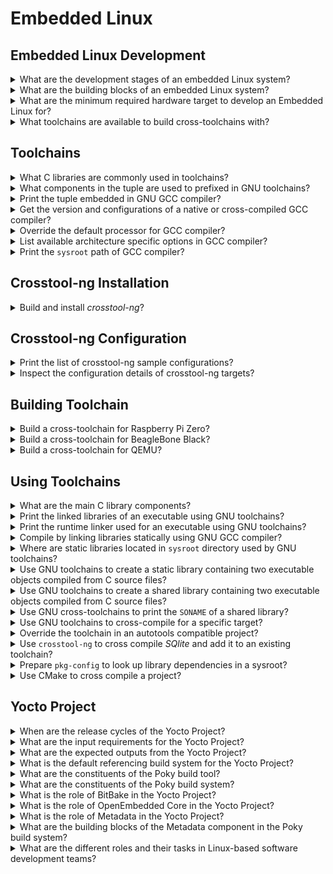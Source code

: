 # Embedded Linux

## Embedded Linux Development

<details>
<summary>What are the development stages of an embedded Linux system?</summary>

> 1. Board Bring-Up
> 2. System Architecture and Design Choice
> 3. Writing Embedded Applications
> 4. Debugging and Optimizing Performance

> **Resources**
> - Mastering Embedded Linux Programming - Chapter 1

> **References**
---
</details>

<details>
<summary>What are the building blocks of an embedded Linux system?</summary>

> 1. Toolchain
> 2. Bootloader
> 3. Kernel
> 4. Root filesystem
> 5. Embedded Applications

> **Resources**
> - Mastering Embedded Linux Programming - Chapter 1

> **References**
---
</details>

<details>
<summary>What are the minimum required hardware target to develop an Embedded Linux for?</summary>

> 1. CPU architecture
> 2. Reasonable amout of RAM
> 3. Non-volatile storage
> 4. Serial port
> 5. Debugging interface (e.g. JTAG)
>
> ---
> **Resources**
> - Mastering Embedded Linux Programming - Chapter 1

> **References**
---
</details>

<details>
<summary>What toolchains are available to build cross-toolchains with?</summary>

> - Toolchain can be completely built manually by [Cross Linux From
>   Scratch](https://trac.clfs.org).
> - Another alternative to build toolchains is
>   [crosstool-NG](https://crosstool-ng.github.io).
>
> ---
> **Resources**
> - Mastering Embedded Linux Programming - Chapter 2

> **References**
---
</details>

## Toolchains

<details>
<summary>What C libraries are commonly used in toolchains?</summary>

> * glibc: [https://gnu.org/software/libc](https://gnu.org/software/libs)
> * musl libs: [https://musl.libc.org](https://musl.libc.org)
> * uClibc-ng: [https://uclibc-ng.org](https://uclibc-ng.org)
> * eglibc: [https://uclibc.org/home](https://uclibc.org/home)
>
> ---
> **Resources**
> - Mastering Embedded Linux Programming - Chapter 2

> **References**
---
</details>

<details>
<summary>What components in the tuple are used to prefixed in GNU toolchains?</summary>

> * CPU Architecture + Endianness (e.g. `x86_64`, `mipsel`, `armeb`)
> * Vendor (e.g. `buildroot`)
> * Kernel (e.g. `linux`)
> * Operating System + ABI (e.g. `gnueabi`, `gnueabihf`, `musleabi`,
>   `musleabihf`)
>
> ---
> **Resources**
> - Mastering Embedded Linux Programming - Chapter 2

> **References**
---
</details>

<details>
<summary>Print the tuple embedded in GNU GCC compiler?</summary>

> ```sh
> gcc -dumpmachine
> ``````

> **Resources**
> - Mastering Embedded Linux Programming - Chapter 2

> **References**
---
</details>

<details>
<summary>Get the version and configurations of a native or cross-compiled GCC compiler?</summary>

> ```sh
> ${CROSS_COMPILE}gcc -v
> ``````
> ---
> **Resources**
> - Mastering Embedded Linux Programming - Chapter 2

> **References**
---
</details>

<details>
<summary>Override the default processor for GCC compiler?</summary>

> ```sh
> ${CROSS_COMPILE}gcc -mcpu=cortex-a5 main.c -o app
> ``````
>
> ---
> **Resources**
> - Mastering Embedded Linux Programming - Chapter 2

> **References**
---
</details>

<details>
<summary>List available architecture specific options in GCC compiler?</summary>

> ```sh
> ${CROSS_COMPILE}gcc --target-help
> ``````
>
> ---
> **Resources**
> - Mastering Embedded Linux Programming - Chapter 2

> **References**
---
</details>

<details>
<summary>Print the <code>sysroot</code> path of GCC compiler?</summary>

> ```sh
> ${CROSS_COMPILE}gcc -print-sysroot
> ``````
>
> ---
> **Resources**
> - Mastering Embedded Linux Programming - Chapter 2

> **References**
---
</details>

## Crosstool-ng Installation

<details>
<summary>Build and install <i>crosstool-ng</i>?</summary>

> ```sh
> git clone https://github.com/crosstool-ng/crosstool-ng.git
> cd crosstool-ng
> git checkout <latest>
> ./bootstrap
> ./configure --enable-local
> make -j<cores>
> ./ct-ng --version
> ``````
>
> ---
> **Resources**
> - Mastering Embedded Linux Programming - Chapter 2

> **References**
---
</details>

## Crosstool-ng Configuration

<details>
<summary>Print the list of crosstool-ng sample configurations?</summary>

> ```sh
> ./ct-ng list-samples
> ``````
>
> ---
> **Resources**
> - Mastering Embedded Linux Programming - Chapter 2

> **References**
---
</details>

<details>
<summary>Inspect the configuration details of crosstool-ng targets?</summary>

> ```sh
> ./ct-ng show-<sample>
> ./ct-ng show-armv6-unknown-linux-gnueabihf
> ./ct-ng show-arm-cortex_a8-linux-gnueabi
> ./ct-ng show-arm-unknown-linux-gnueabi
> ``````
>
> ---
> **Resources**
> - Mastering Embedded Linux Programming - Chapter 2

> **References**
---
</details>

## Building Toolchain

<details>
<summary>Build a cross-toolchain for Raspberry Pi Zero?</summary>

> Considering the processor used in this device which is `bmc2835` having an
> armv6 core, we should use the following target:
>
> ```sh
> ./ct-ng distclean
> ./ct-ng show-armv6-unknown-linux-gnueabihf
> ./ct-ng armv6-unknown-linux-gnueabihf
> ``````
>
> Change following kernel configurations and set their values accordingly:
>
> * Tarbal path
> * Build path
> * Vendor tuple
>
> ```sh
> ./ct-ng build
> ``````
>
> ---
> **Resources**
> - Mastering Embedded Linux Programming - Chapter 2

> **References**
---
</details>

<details>
<summary>Build a cross-toolchain for BeagleBone Black?</summary>

> ```sh
> ./ct-ng distclean
> ./ct-ng show-arm-cortex_a8-linux-gnueabi
> ./ct-ng arm-cortex_a8-linux-gnueabi
> ``````
>
> Change the following kernel configurations and set their values accordingly:
>
> * **Paths and misc options** >> **Render the toolchain read-only**: disable
> * **Target options** >> **Floating point**: **hardware (FPU)**
> * **Target options** >> **Use specific FPU**: neon
>
> ```sh
> ./ct-ng build
> ``````
>
> ---
> **Resources**
> - Mastering Embedded Linux Programming - Chapter 2

> **References**
---
</details>

<details>
<summary>Build a cross-toolchain for QEMU?</summary>

> ```sh
> ./ct-ng distclean
> ./ct-ng show-arm-unknown-linux-gnueai
> ./ct-ng arm-unknown-linux-gnueai
> ``````
>
> Change the following kernel configurations and set their values accordingly:
>
> * **Paths and misc options** >> disable **Render the toolchain read-only**
>
> ```sh
> ./ct-ng build
> ``````
>
> ---
> **Resources**
> - Mastering Embedded Linux Programming - Chapter 2

> **References**
---
</details>

## Using Toolchains

<details>
<summary>What are the main C library components?</summary>

> * libc (linked by default)
> * libm
> * libpthread
> * librt
>
> ---
> **Resources**
> - Mastering Embedded Linux Programming - Chapter 2

> **References**
---
</details>

<details>
<summary>Print the linked libraries of an executable using GNU toolchains?</summary>

> ```sh
> ${CROSS_COMPILE}readelf -a app | grep "Shared library"
> ``````
>
> ---
> **Resources**
> - Mastering Embedded Linux Programming - Chapter 2

> **References**
---
</details>

<details>
<summary>Print the runtime linker used for an executable using GNU toolchains?</summary>

> ```sh
> ${CROSS_COMPILE}readelf -a app | grep "program interpreter"
> ``````
>
> ---
> **Resources**
> - Mastering Embedded Linux Programming - Chapter 2

> **References**
---
</details>

<details>
<summary>Compile by linking libraries statically using GNU GCC compiler?</summary>

> ```sh
> ${CROSS_COMPILE}gcc -static main.c -o app
> ``````
> ---
> **Resources**
> - Mastering Embedded Linux Programming - Chapter 2

> **References**
---
</details>

<details>
<summary>Where are static libraries located in <code>sysroot</code> directory used by GNU toolchains?</summary>

> ```sh
> SYSROOT=$(${CROSS_COMPILE}gcc -print-sysroot)
> cd $SYSROOT
> ls -l usr/lib/libc.a
> ``````
>
> ---
> **Resources**
> - Mastering Embedded Linux Programming - Chapter 2

> **References**
---
</details>

<details>
<summary>Use GNU toolchains to create a static library containing two executable objects compiled from C source files?</summary>

> ```sh
> ${CROSS_COMPILE}gcc -c test1.o
> ${CROSS_COMPILE}gcc -c test2.o
> ${CROSS_COMPILE}ar rc libtest1.a test1.o test2.o
> ${CROSS_COMPILE}gcc main.c -ltest -L../libs -I../include -o app
> ``````
>
> ---
> **Resources**
> - Mastering Embedded Linux Programming - Chapter 2

> **References**
---
</details>

<details>
<summary>Use GNU toolchains to create a shared library containing two executable objects compiled from C source files?</summary>

> ```sh
> ${CROSS_COMPILE}gcc -fPIC -c test1.c
> ${CROSS_COMPILE}gcc -fPIC -c test2.c
> ${CROSS_COMPILE}gcc -shared -o libtest.so test1.o test2.o
> ${CROSS_COMPILE}gcc main.c -ltest -L../libs -I../include -o app
> ${CROSS_COMPILE}readelf -a app | grep library
> ${CROSS_COMPILE}readelf -a app | grep interpreter
> ``````
>
> ---
> **Resources**
> - Mastering Embedded Linux Programming - Chapter 2

> **References**
---
</details>

<details>
<summary>Use GNU cross-toolchains to print the <code>SONAME</code> of a shared library?</summary>

> ```sh
> ${CROSS_COMPILE}readelf -a /usr/lib/x86_64-linux-gnu/libjpeg.so.8.2.2 | grep SONAME
> libjpeg.so.8
> ``````
>
> ---
> **Resources**
> - Mastering Embedded Linux Programming - Chapter 2

> **References**
---
</details>

<details>
<summary>Use GNU toolchains to cross-compile for a specific target?</summary>

> By using environment variables to specify toolchains:
>
> ```sh
> export CROSS_COMPILE=armv6-rpi-linux-gnueabihf-
> make
> ``````
>
> Or by specifying behind the `make` command directly:
>
> ```sh
> make CROSS_COMPILE=armv6-rpi-linux-gnueabihf-
> ``````

> **Resources**
> - Mastering Embedded Linux Programming - Chapter 2

> **References**
---
</details>

<details>
<summary>Override the toolchain in an autotools compatible project?</summary>

> ```sh
> CC=armv6-rpi-linux-gnueabihf-gcc ./configure --host=armv6-rpi-linux-gnueabihf
> ``````
>
> ---
> **Resources**
> - Mastering Embedded Linux Programming - Chapter 2

> **References**
---
</details>

<details>
<summary>Use <code>crosstool-ng</code> to cross compile <i>SQlite</i> and add it to an existing toolchain?</summary>

> ```sh
> wget http://www.sqlite.org/2020/sqlite-autoconf-3330000.tar.gz
> tar xf sqlite-autoconf-3330000.tar.gz
> cd sqlite-autoconf-3330000
> CC=armv6-rpi-linux-gnueabihf-gcc ./configure --host=armv6-rpi-linux-gnueabihf --prefix=/usr
> make
> make DESTDIR=$(armv6-rpi-linux-gnueabi-gcc -print-sysroot) install
>
> armv6-rpi-linux-gnueabihf main.c -o sqlite-test -lsqlite3
> ``````
>
> ---
> **Resources**
> - Mastering Embedded Linux Programming - Chapter 2

> **References**
---
</details>

<details>
<summary>Prepare <code>pkg-config</code> to look up library dependencies in a sysroot?</summary>

> In order for `pkg-config` to address library and header files belonging to *sqlite3*, it should be able to see `<sysroot>/usr/lib/pkgconfig/sqlite3.pc`:
>
> ```sh
> export CROSS_COMPILE="xtools/armv6-rpi-linux-gnueabihf-"
> export PKG_CONFIG_LIBDIR=$(${CROSS_COMPILE}gcc -print-sysroot)/usr/lib/pkgconfig
> ${CROSS_COMPILE}gcc $(pkg-config sqlite3 --cflags --libs) main.c -o sqlite-test
> ``````
>
> ---
> **Resources**
> - Mastering Embedded Linux Programming - Chapter 2

> **References**
---
</details>

<details>
<summary>Use CMake to cross compile a project?</summary>

> ```sh
> export CROSS_COMPILE="xtools/armv6-rpi-linux-gnueabihf-"
> cmake -S . -B build -D CMAKE_INSTALL_PREFIX:PATH=sysroot -D CMAKE_C_COMPILER:PATH=${CROSS_COMPILE}gcc
> cmake --build build --parallel 8 --target all
> cmake --build build --parallel 8 --target install
> ``````
>
> ---
> **Resources**
> - Mastering Embedded Linux Programming - Chapter 2

> **References**
---
</details>

## Yocto Project

<details>
<summary>When are the release cycles of the Yocto Project?</summary>

> The Yocto Project has a release every six months, in April and October.
>
> The support for the stable release is for 7 months, offering 1 month of
> overlapped support for every stable release. The LTS release has a minimal
> support period of 2 years, optionally extended. After the official support
> period ends, it moves to Community support and finally reaches End Of Life
> (EOL).
>
> `Initial Release -> Stable Release -> Community -> End of Life`
>
> ---
> **Resources**
> - Embedded Linux Development Using Yocto Project - Chapter 1

> **References**
---
</details>

<details>
<summary>What are the input requirements for the Yocto Project?</summary>

> - Applications to install
> - Architecture to use
> - License restrictions
>
> ---
> **Resources**
> - Heading for the Yocto Project - Chapter 1

> **References**
---
</details>

<details>
<summary>What are the expected outputs from the Yocto Project?</summary>

> - Bootloader such as U-Boot, GRUB, Syslinux etc.
> - Linux kernel image with added or removed features as necessary
> - Root filesystem usually called rootfs containing the files
> - List of licenses of packages included in the rootfs
> - The source for distribution to comply on the copyleft requirements
>
> ---
> **Resources**
> - Heading for the Yocto Project - Chapter 1

> **References**
---
</details>

<details>
<summary>What is the default referencing build system for the Yocto Project?</summary>

> Poky is the default Yocto Project reference distribution, which uses
> OpenEmbedded build system technology.

> **Resources**
> - Heading for the Yocto Project - Chapter 1
> - Embedded Linux Development Using Yocto Project - Chapter 1

> **References**
---
</details>

<details>
<summary>What are the constituents of the Poky build tool?</summary>

> It is platform-independent and performs cross-compiling using the BitBake
> tool, OpenEmbedded Core, and a default set of metadata.
>
> In addition, it provides the mechanism to build and combine thousands of
> distributed open source projects to form a fully customizable, complete, and
> coherent Linux software stack.
>
> ---
> **Resources**

> **References**
---
</details>

<details>
<summary>What are the constituents of the Poky build system?</summary>

> Poky is composed of a collection of tools, configuration files, and recipe
> data (known as metadata).
>
> |Poky Build Tool|
> |---|
> |BitBake Tool (bitbake)|
> |OpenEmbedded Core (meta)|
> |Poky Distribution Metadata (meta-poky)|
> |Yocto Project Reference BSP (meta-yocto-bsp)|
>
> ---
> **Resources**
> - Heading for the Yocto Project - Chapter 1
> - Embedded Linux Development Using Yocto Project - Chapter 1

> **References**
---
</details>

<details>
<summary>What is the role of BitBake in the Yocto Project?</summary>

> BitBake is a task scheduler and execution system that parses Python and Shell
> Script code. The code that is parsed generates and runs tasks, which are a
> set of steps ordered per the code’s dependencies.
>
> BitBake evaluates all available metadata, managing dynamic variable
> expansion, dependencies, and code generation. In addition, it keeps track of
> all tasks to ensure their completion, maximizing the use of processing
> resources to reduce build time and predictability.
>
> The source code is in the `bitbake` subdirectory of Poky.
>
> ---
> **Resources**
> - Heading for the Yocto Project - Chapter 1
> - Embedded Linux Development Using Yocto Project - Chapter 1

> **References**
---
</details>

<details>
<summary>What is the role of OpenEmbedded Core in the Yocto Project?</summary>

> The OpenEmbedded Core metadata collection provides the engine of the Poky
> build system. It provides the core features and aims to be generic and as
> lean as possible. It supports seven different processor architectures (ARM,
> ARM64, x86, x86-64, PowerPC, PowerPC 64, MIPS, MIPS64, RISC-V32, and RISC-V
> 64), only supporting platforms to be emulated by QEMU.
>
> The OpenEmbedded Core houses its metadata inside the `meta` subdirectory of
> Poky.
>
> ---
> **Resources**
> - Embedded Linux Development Using Yocto Project - Chapter 1

> **References**
---
</details>

<details>
<summary>What is the role of Metadata in the Yocto Project?</summary>

> The metadata includes recipes and configuration files. It is composed of a
> mix of Python and Shell Script text files, providing a tremendously flexible
> tool. Poky uses this metadata to extend OpenEmbedded Core.
>
> BitBake uses these scripts to inform the steps needed to build, download the
> source code and other tasks related to a specific software application or
> library.
>
> ---
> **Resources**
> - Heading for the Yocto Project - Chapter 1
> - Embedded Linux Development Using Yocto Project - Chapter 1

> **References**
---
</details>

<details>
<summary>What are the building blocks of the Metadata component in the Poky build system?</summary>

> Includes two different layers, which are other metadata subsets, shown as follows:
>
> - `meta-poky`: This layer provides the default and supported distribution
>   policies, visual branding, and metadata tracking information (maintainers,
>   upstream status, and so on). This is to serve as a curated template that
>   could be used by distribution builders to seed their custom distribution.
> - `meta-yocto-bsp`: This provides the Board Support Package (BSP) used as the
>   reference hardware for the Yocto Project development and Quality Assurance
>   (QA) process.
>
> ---
> **Resources**
> - Heading for the Yocto Project - Chapter 1
> - Embedded Linux Development Using Yocto Project - Chapter 1

> **References**
---
</details>

<details>
<summary>What are the different roles and their tasks in Linux-based software development teams?</summary>

> - **Low level developers**
>   + Board bring-up
>   + Bootloader development
>   + Kernel development
>   + Device drvier development
> - **Application developers**
>   + Application development
>   + Application customization
> - **System architect**
>   + Application list management
>   + Software Development Kit (SDK) development
>   + Integration into build system
>   + Releases
> - **Legal authority**
>   + License management
>
> ---
> **Resources**
> - Heading for the Yocto Project - Chapter 3

> **References**
---
</details>

